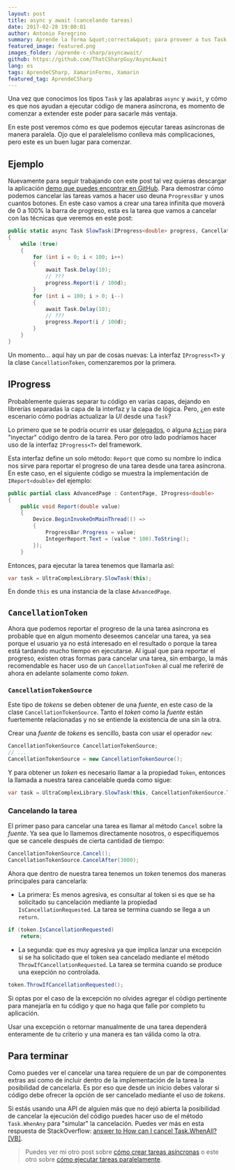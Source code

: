 ```yaml
---
layout: post
title: async y await (cancelando tareas)
date: 2017-02-28 19:00:01
author: Antonio Feregrino
summary: Aprende la forma &quot;correcta&quot; para proveer a tus Task de un mecanismo de cancelación, además aprende cómo reportar el progreso de una tarea al usuario mediante una interfaz definida por el Framework.
featured_image: featured.png
images_folder: /aprende-c-sharp/asyncawait/
github: https://github.com/ThatCSharpGuy/AsyncAwait
lang: es
tags: AprendeCSharp, XamarinForms, Xamarin
featured_tag: AprendeCSharp
---
```


Una vez que conocimos los tipos `Task` y las apalabras `async` y `await`, y cómo es que nos ayudan a ejecutar código de manera asíncrona, es momento de comenzar a extender este poder para sacarle más ventaja.  

En este post veremos cómo es que podemos ejecutar tareas asíncronas de manera paralela. Ojo que el paralelelismo conlleva más complicaciones, pero este es un buen lugar para comenzar.  

## Ejemplo  
Nuevamente para seguir trabajando con este post tal vez quieras descargar la aplicación <a href="https://github.com/ThatCSharpGuy/AsyncAwait" target="_blank">demo que puedes encontrar en GitHub</a>. Para demostrar cómo podemos cancelar las tareas vamos a hacer uso deuna `ProgressBar` y unos cuantos botones. En este caso vamos a crear una tarea infinita que moverá de 0 a 100% la barra de progreso, esta es la tarea que vamos a cancelar con las técnicas que veremos en este post:


```csharp  
public static async Task SlowTask(IProgress<double> progress, CancellationToken token)
{
    while (true)
    {
        for (int i = 0; i < 100; i++)
        {
            await Task.Delay(10);
            // ???
            progress.Report(i / 100d);
        }
        for (int i = 100; i > 0; i--)
        {
            await Task.Delay(10);
            // ???
            progress.Report(i / 100d);
        }
    }
}
```  

Un momento... aquí hay un par de cosas nuevas: La interfaz `IProgress<T>` y  la clase `CancellationToken`, comenzaremos por la primera.  

## IProgress<T>  
Probablemente quieras separar tu código en varias capas, dejando en librerías separadas la capa de la interfaz y la capa de lógica. Pero, ¿en este escenario cómo podrías actualizar la *UI* desde una `Task`?

Lo primero que se te podría ocurrir es usar <a href="..\delegados-en-c-sharp" target="_blank">delegados</a>, o alguna <a href="..\func-y-action-en-c-sharp" target="_blank"><code>Action</code></a> para "inyectar" código dentro de la tarea. Pero por otro lado podríamos hacer uso de la interfaz `IProgress<T>` del framework.   

Esta interfaz define un solo método: `Report` que como su nombre lo indica nos sirve para reportar el progreso de una tarea desde una tarea asíncrona. En este caso, en el siguiente código se muestra la implementación de `IReport<double>` del ejemplo:  

```csharp  
public partial class AdvancedPage : ContentPage, IProgress<double>
{
    public void Report(double value)
    {
        Device.BeginInvokeOnMainThread(() => 
        {
            ProgressBar.Progress = value;
            IntegerReport.Text = (value * 100).ToString();
        });
    }
```  

Entonces, para ejecutar la tarea tenemos que llamarla así:  

```csharp  
var task = UltraComplexLibrary.SlowTask(this);
```  

En donde `this` es una instancia de la clase `AdvancedPage`.  

## `CancellationToken`
Ahora que podemos reportar el progreso de la una tarea asíncrona es probable que en algun momento deseemos cancelar una tarea, ya sea porque el usuario ya no está interesado en el resultado o porque la tarea está tardando mucho tiempo en ejecutarse. Al igual que para reportar el progreso, existen otras formas para cancelar una tarea, sin embargo, la más recomendable es hacer uso de un `CancellationToken` al cual me referiré de ahora en adelante solamente como *token*.  

### `CancellationTokenSource`

Este tipo de *tokens* se deben obtener de una *fuente*, en este caso de la clase `CancellationTokenSource`. Tanto el *token* como la *fuente* están fuertemente relacionadas y no se entiende la existencia de una sin la otra.  

Crear una *fuente* de *tokens* es sencillo, basta con usar el operador `new`:

```csharp  
CancellationTokenSource CancellationTokenSource;
// ...
CancellationTokenSource = new CancellationTokenSource();
```  

Y para obtener un *token* es necesario llamar a la propiedad `Token`, entonces la llamada a nuestra tarea cancelable queda como sigue:  

```csharp  
var task = UltraComplexLibrary.SlowTask(this, CancellationTokenSource.Token);
```  

### Cancelando la tarea  
El primer paso para cancelar una tarea es llamar al método `Cancel` sobre la *fuente*. Ya sea que lo llamemos directamente nosotros, o especifiquemos que se cancele después de cierta cantidad de tiempo:


```csharp  
CancellationTokenSource.Cancel();  
CancellationTokenSource.CancelAfter(3000);
```  

Ahora que dentro de nuestra tarea tenemos un *token* tenemos dos maneras principales para cancelarla:  

 - La primera: Es menos agresiva, es consultar al token si es que se ha solicitado su cancelación mediante la propiedad `IsCancellationRequested`. La tarea se termina cuando se llega a un `return`.  

```csharp  
if (token.IsCancellationRequested)
    return;
```  

 - La segunda: que es muy agresiva ya que implica lanzar una excepción si se ha solicitado que el token sea cancelado mediante el método `ThrowIfCancellationRequested`. La tarea se termina cuando se produce una exepción no controlada.

```csharp  
token.ThrowIfCancellationRequested();
```  

Si optas por el caso de la excepción no olvides agregar el código pertinente para manejarla en tu código y que no haga que falle por completo tu aplicación.

Usar una excepción o retornar manualmente de una tarea dependerá enteramente de tu criterio y una manera es tan válida como la otra.  

## Para terminar  
Como puedes ver el cancelar una tarea requiere de un par de componentes extras así como de incluir dentro de la implementación de la tarea la posibilidad de cancelarla. Es por eso que desde un inicio debes valorar si código debe ofrecer la opción de ser cancelado mediante el uso de *tokens*.  

Si estás usando una API de alguien más que no dejó abierta la posibilidad de cancelar la ejecución del código puedes hacer uso de el método `Task.WhenAny` para "simular" la cancelación. Puedes ver más en esta respuesta de StackOverflow: <a href="http://stackoverflow.com/a/27240225" target="_blank">answer to How can I cancel Task.WhenAll? [VB]</a>.  


> Puedes ver mi otro post sobre <a href="..\async-await" target="_blank">cómo crear tareas asíncronas</a> o este otro sobre <a href="..\async-await-2" target="_blank">cómo ejecutar tareas paralelamente</a>.